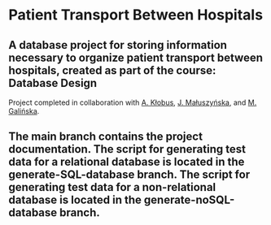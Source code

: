 # Patient Transport Between Hospitals  
A database project for storing information necessary to organize patient transport between hospitals, created as part of the course: Database Design 
-
Project completed in collaboration with [A. Kłobus](https://github.com/AgnieszkaKlobus12), [J. Małuszyńska](https://github.com/justyna-maluszynska), and [M. Galińska](https://github.com/LeviSforza).  

The main branch contains the project documentation. The script for generating test data for a relational database is located in the generate-SQL-database branch. The script for generating test data for a non-relational database is located in the generate-noSQL-database branch.
-
